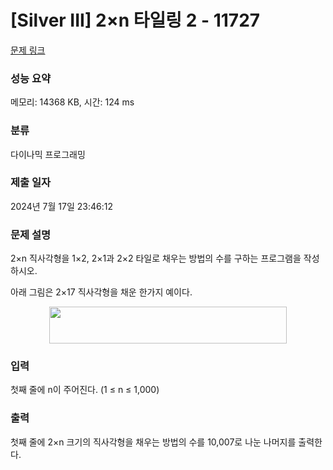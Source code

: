 # [Silver III] 2×n 타일링 2 - 11727 

[문제 링크](https://www.acmicpc.net/problem/11727) 

### 성능 요약

메모리: 14368 KB, 시간: 124 ms

### 분류

다이나믹 프로그래밍

### 제출 일자

2024년 7월 17일 23:46:12

### 문제 설명

<p>2×n 직사각형을 1×2, 2×1과 2×2 타일로 채우는 방법의 수를 구하는 프로그램을 작성하시오.</p>

<p>아래 그림은 2×17 직사각형을 채운 한가지 예이다.</p>

<p style="text-align: center;"><img alt="" src="https://www.acmicpc.net/upload/images/t2n2122.gif" style="height:59px; width:380px"></p>

### 입력 

 <p>첫째 줄에 n이 주어진다. (1 ≤ n ≤ 1,000)</p>

### 출력 

 <p>첫째 줄에 2×n 크기의 직사각형을 채우는 방법의 수를 10,007로 나눈 나머지를 출력한다.</p>

